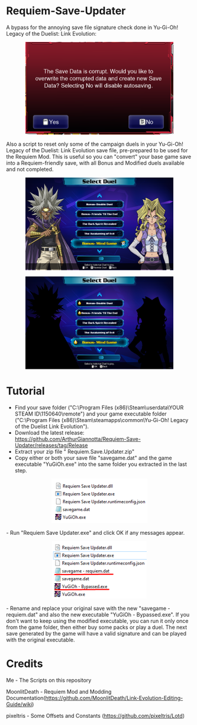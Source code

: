 # Requiem-Save-Updater
A bypass for the annoying save file signature check done in Yu-Gi-Oh! Legacy of the Duelist: Link Evolution:

<p align="center"> <img src="https://github.com/ArthurGiannotta/Requiem-Save-Updater/blob/main/Check.png?raw=true" width="400" height="250" /> </p>

Also a script to reset only some of the campaign duels in your Yu-Gi-Oh! Legacy of the Duelist: Link Evolution save file, pre-prepared to be used for the Requiem Mod. This is useful so you can "convert" your base game save into a Requiem-friendly save, with all Bonus and Modified duels available and not completed.

<p align="center"> <img src="https://github.com/ArthurGiannotta/Requiem-Save-Updater/blob/main/Before.png?raw=true" width="400" height="250" /> </p>
<p align="center"> <img src="https://github.com/ArthurGiannotta/Requiem-Save-Updater/blob/main/After.png?raw=true" width="400" height="250" /> </p>

# Tutorial

- Find your save folder ("C:\Program Files (x86)\Steam\userdata\YOUR STEAM ID\1150640\remote") and your game executable folder ("C:\Program Files (x86)\Steam\steamapps\common\Yu-Gi-Oh! Legacy of the Duelist Link Evolution").
- Download the latest release: https://github.com/ArthurGiannotta/Requiem-Save-Updater/releases/tag/Release
- Extract your zip file " Requiem.Save.Updater.zip"
- Copy either or both your save file "savegame.dat" and the game executable "YuGiOh.exe" into the same folder you extracted in the last step.
<p align="center"> <img src="https://github.com/ArthurGiannotta/Requiem-Save-Updater/blob/main/Setup.png?raw=true" width="260" height="120" /> </p>
- Run "Requiem Save Updater.exe" and click OK if any messages appear.
<p align="center"> <img src="https://github.com/ArthurGiannotta/Requiem-Save-Updater/blob/main/Result.png?raw=true" width="256" height="156" /> </p>
- Rename and replace your original save with the new "savegame - requiem.dat" and also the new executable "YuGiOh - Bypassed.exe". If you don't want to keep using the modified executable, you can run it only once from the game folder, then either buy some packs or play a duel. The next save generated by the game will have a valid signature and can be played with the original executable.

# Credits

Me - The Scripts on this repository

MoonlitDeath - Requiem Mod and Modding Documentation(https://github.com/MoonlitDeath/Link-Evolution-Editing-Guide/wiki)

pixeltris - Some Offsets and Constants (https://github.com/pixeltris/Lotd)
